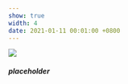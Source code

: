 ```yaml
---
show: true
width: 4
date: 2021-01-11 00:01:00 +0800
---
```

<div>
  <img data-src="assets/images/etc/life1.jpg" class="lazy w-100 rounded-top" src="{{ '/assets/images/empty_300x200.png' | relative_url }}">
  <div class="card-body">
    <h5 class="card-title">placeholder</h5>
  </div>
</div>
